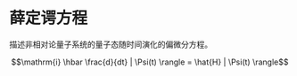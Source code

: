 # 薛定谔方程

描述非相对论量子系统的量子态随时间演化的偏微分方程。

$$\mathrm{i} \hbar \frac{d}{dt} | \Psi(t) \rangle = \hat{H} | \Psi(t) \rangle$$
